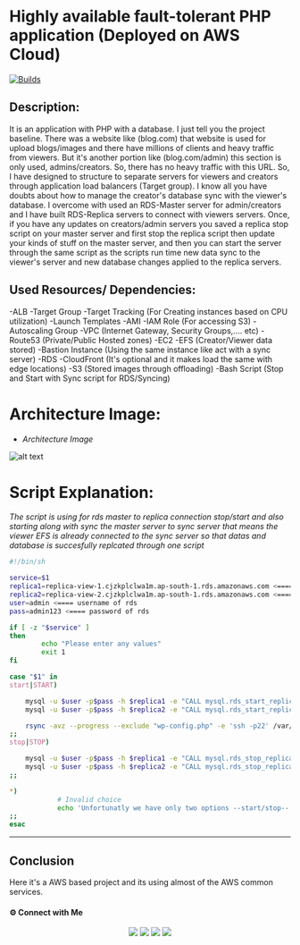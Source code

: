 # Highly available fault-tolerant PHP application (Deployed on AWS Cloud)
[![Builds](https://travis-ci.org/joemccann/dillinger.svg?branch=master)](https://travis-ci.org/joemccann/dillinger)


## Description:
It is an application with PHP with a database. I just tell you the project baseline. There was a website like (blog.com) that website is used for upload blogs/images and there have millions of clients and heavy traffic from viewers. But it's another portion like (blog.com/admin) this section is only used, admins/creators. So, there has no heavy traffic with this URL. So, I have designed to structure to separate servers for viewers and creators through application load balancers (Target group). I know all you have doubts about how to manage the creator's database sync with the viewer's database. I overcome with used an RDS-Master server for admin/creators and I have built RDS-Replica servers to connect with viewers servers. Once, if you have any updates on creators/admin servers you saved a replica stop script on your master server and first stop the replica script then update your kinds of stuff on the master server, and then you can start the server through the same script as the scripts run time new data sync to the viewer's server and new database changes applied to the replica servers.

## Used Resources/ Dependencies: 
-ALB
-Target Group
-Target Tracking (For Creating instances based on CPU utilization)
-Launch Templates 
-AMI
-IAM Role (For accessing S3)
-Autoscaling Group
-VPC (Internet Gateway, Security Groups,.... etc)
-Route53 (Private/Public Hosted zones)
-EC2
-EFS (Creator/Viewer data stored)
-Bastion Instance (Using the same instance like act with a sync server)
-RDS
-CloudFront (It's optional and it makes load the same with edge locations)
-S3 (Stored images through offloading)
-Bash Script (Stop and Start with Sync script for RDS/Syncing)

# Architecture Image: 
- _Architecture Image_

![alt text](https://i.ibb.co/WDQKSfz/Project-Architecture.jpg)

# Script Explanation: 
_The script is using for rds master to replica connection stop/start and also starting along with sync the master server to sync server that means the viewer EFS is already connected to the sync server so that datas and database is succesfully replcated through one script_
```sh
#!/bin/sh

service=$1
replica1=replica-view-1.cjzkplclwa1m.ap-south-1.rds.amazonaws.com <==== replica one server endpoint
replica2=replica-view-2.cjzkplclwa1m.ap-south-1.rds.amazonaws.com <==== replica two server endpoint
user=admin <==== username of rds
pass=admin123 <==== password of rds 

if [ -z "$service" ]
then
        echo "Please enter any values"
        exit 1
fi

case "$1" in 
start|START)

	mysql -u $user -p$pass -h $replica1 -e "CALL mysql.rds_start_replication;"
	mysql -u $user -p$pass -h $replica2 -e "CALL mysql.rds_start_replication;"

	rsync -avz --progress --exclude "wp-config.php" -e 'ssh -p22' /var/www/html/* root@rsync.db.pv:/wp/   <==== use your rds hostname/private ip
;;
stop|STOP)

	mysql -u $user -p$pass -h $replica1 -e "CALL mysql.rds_stop_replication;"
	mysql -u $user -p$pass -h $replica2 -e "CALL mysql.rds_stop_replication;"
;;

*)
            # Invalid choice
            echo 'Unfortunatly we have only two options --start/stop--' >&2
;;
esac
```

----
## Conclusion

Here it's a AWS based project and its using almost of the AWS common services.

#### ⚙️ Connect with Me

<p align="center">
<a href="mailto:yousaf.k.hamza@gmail.com"><img src="https://img.shields.io/badge/Gmail-D14836?style=for-the-badge&logo=gmail&logoColor=white"/></a>
<a href="https://www.linkedin.com/in/yousafkhamza"><img src="https://img.shields.io/badge/LinkedIn-0077B5?style=for-the-badge&logo=linkedin&logoColor=white"/></a> 
<a href="https://www.instagram.com/yousafkhamza"><img src="https://img.shields.io/badge/Instagram-E4405F?style=for-the-badge&logo=instagram&logoColor=white"/></a>
<a href="https://wa.me/%2B917736720639?text=This%20message%20from%20GitHub."><img src="https://img.shields.io/badge/WhatsApp-25D366?style=for-the-badge&logo=whatsapp&logoColor=white"/></a>


